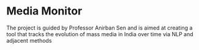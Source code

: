 <h1>Media Monitor</h1>
The project is guided by Professor Anirban Sen and is aimed at creating a tool that tracks the evolution of mass media in India over time via NLP and adjacent methods 

